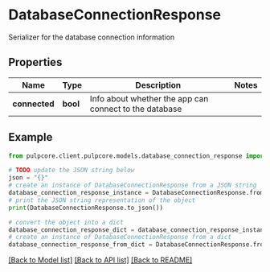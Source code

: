 # DatabaseConnectionResponse

Serializer for the database connection information

## Properties

Name | Type | Description | Notes
------------ | ------------- | ------------- | -------------
**connected** | **bool** | Info about whether the app can connect to the database | 

## Example

```python
from pulpcore.client.pulpcore.models.database_connection_response import DatabaseConnectionResponse

# TODO update the JSON string below
json = "{}"
# create an instance of DatabaseConnectionResponse from a JSON string
database_connection_response_instance = DatabaseConnectionResponse.from_json(json)
# print the JSON string representation of the object
print(DatabaseConnectionResponse.to_json())

# convert the object into a dict
database_connection_response_dict = database_connection_response_instance.to_dict()
# create an instance of DatabaseConnectionResponse from a dict
database_connection_response_from_dict = DatabaseConnectionResponse.from_dict(database_connection_response_dict)
```
[[Back to Model list]](../README.md#documentation-for-models) [[Back to API list]](../README.md#documentation-for-api-endpoints) [[Back to README]](../README.md)



